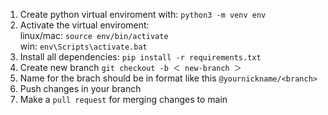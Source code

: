 1. Create python virtual enviroment with: `python3 -m venv env`
2. Activate the virtual enviroment: <br>
   linux/mac: `source env/bin/activate` <br>
   win: `env\Scripts\activate.bat`
3. Install all dependencies: `pip install -r requirements.txt`
4. Create new branch `git checkout -b ＜ new-branch ＞`
5. Name for the brach should be in format like this `@yournickname/<branch>`
6. Push changes in your branch
7. Make a `pull request` for merging changes to main
